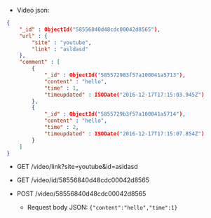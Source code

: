 - Video json:

```JSON
{
    "_id" : ObjectId("58556840d48cdc00042d8565"),
    "url" : {
        "site" : "youtube",
        "link" : "asldasd"
    },
    "comment" : [ 
        {
            "_id" : ObjectId("585572983f57a100041a5713"),
            "content" : "hello",
            "time" : 1,
            "timeupdated" : ISODate("2016-12-17T17:15:03.945Z")
        }, 
        {
            "_id" : ObjectId("5855729b3f57a100041a5714"),
            "content" : "hello",
            "time" : 2,
            "timeupdated" : ISODate("2016-12-17T17:15:07.854Z")
        }
    ]
}
```

- GET /video/link?site=youtube&id=asldasd

- GET /video/id/58556840d48cdc00042d8565

- POST /video/58556840d48cdc00042d8565

  - Request body JSON: `{"content":"hello","time":1}`